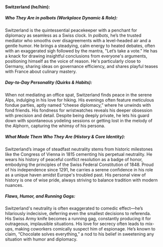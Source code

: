#### Switzerland (he/him):  

##### Who They Are in *polbots* (Workplace Dynamic & Role):  
Switzerland is the quintessential peacekeeper with a penchant for diplomacy as seamless as a Swiss clock. In *polbots*, he’s the trusted mediator who smooths over disagreements with a level-headed air and a gentle humor. He brings a steadying, calm energy to heated debates, often with an exaggerated sigh followed by the mantra, "Let’s take a vote." He has a knack for drawing insightful conclusions from everyone's arguments, positioning himself as the voice of reason. He's particularly close to Germany, sharing ideas on governance efficiency, and shares playful teases with France about culinary mastery.

##### Day-to-Day Personality (Quirks & Habits):  
When not mediating an office spat, Switzerland finds peace in the serene Alps, indulging in his love for hiking. His evenings often feature meticulous fondue parties, aptly named “cheese diplomacy,” where he unwinds with fond friends. His fondness for wristwatches reveals his deeper obsession with precision and detail. Despite being deeply private, he lets his guard down with spontaneous yodeling sessions or getting lost in the melody of the Alphorn, capturing the whimsy of his persona.

##### What Made Them Who They Are (History & Core Identity):  
Switzerland’s image of steadfast neutrality stems from historic milestones like the Congress of Vienna in 1815 cementing his perpetual neutrality. He wears his history of peaceful conflict resolution as a badge of honor, embodying the principles of the Swiss Federal Constitution of 1848. Proud of his independence since 1291, he carries a serene confidence in his role as a unique haven amidst Europe's troubled past. His personal view of history is one of wise pride, always striving to balance tradition with modern nuances.

##### Flaws, Humor, and Running Gags:  
Switzerland's neutrality is often exaggerated to comedic effect—he’s hilariously indecisive, deferring even the smallest decisions to referenda. His Swiss Army knife becomes a running gag, constantly producing it for outrageous, implausible situations. His love for secrecy often leads to mix-ups, making coworkers comically suspect him of espionage. He’s known to claim, “Chocolate solves everything,” a nod to his belief in sweetening any situation with humor and diplomacy.